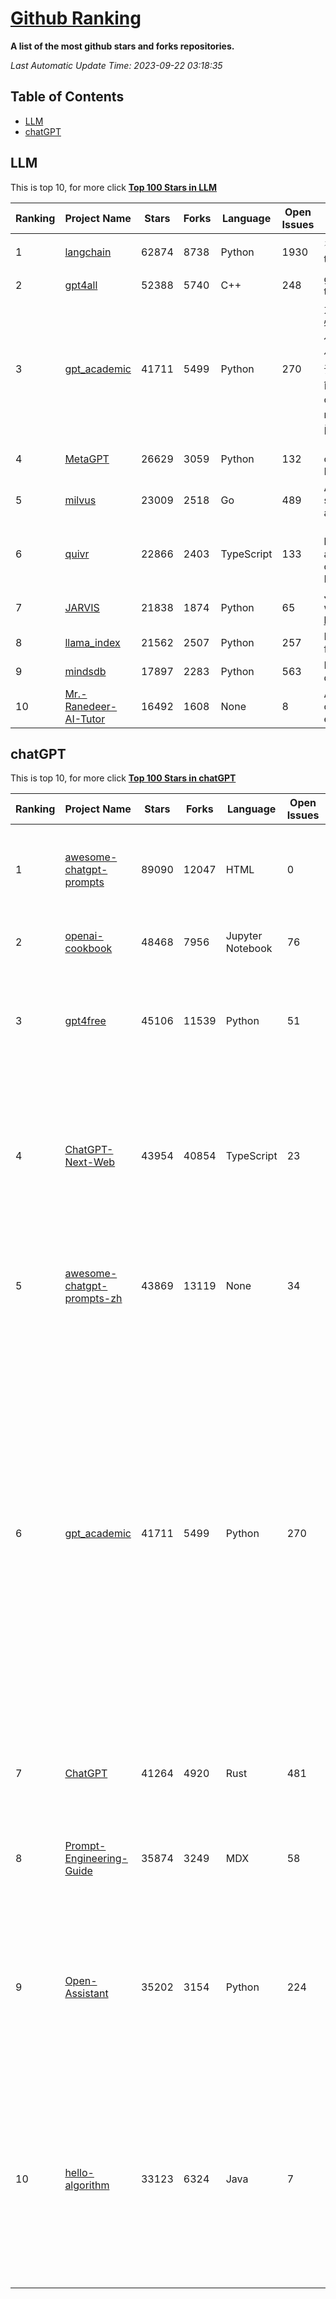 [Github Ranking](./README.md)
==========

**A list of the most github stars and forks repositories.**

*Last Automatic Update Time: 2023-09-22 03:18:35*

## Table of Contents
 * [LLM](#LLM)
 * [chatGPT](#chatGPT)

## LLM

This is top 10, for more click **[Top 100 Stars in LLM](Top100/LLM.md)**

| Ranking | Project Name | Stars | Forks | Language | Open Issues | Description | Last Commit |
| ------- | ------------ | ----- | ----- | -------- | ----------- | ----------- | ----------- |
| 1 | [langchain](https://github.com/langchain-ai/langchain) | 62874 | 8738 | Python | 1930 | ⚡ Building applications with LLMs through composability ⚡ | 2023-09-22T02:38:57Z |
| 2 | [gpt4all](https://github.com/nomic-ai/gpt4all) | 52388 | 5740 | C++ | 248 | gpt4all: open-source LLM chatbots that you can run anywhere | 2023-09-21T22:44:41Z |
| 3 | [gpt_academic](https://github.com/binary-husky/gpt_academic) | 41711 | 5499 | Python | 270 | 为ChatGPT/GLM提供实用化交互界面，特别优化论文阅读/润色/写作体验，模块化设计，支持自定义快捷按钮&函数插件，支持Python和C++等项目剖析&自译解功能，PDF/LaTex论文翻译&总结功能，支持并行问询多种LLM模型，支持chatglm2等本地模型。兼容文心一言, moss, llama2, rwkv, claude2, 通义千问, 书生, 讯飞星火等。 | 2023-09-21T01:33:20Z |
| 4 | [MetaGPT](https://github.com/geekan/MetaGPT) | 26629 | 3059 | Python | 132 | 🌟 The Multi-Agent Framework: Given one line Requirement, return PRD, Design, Tasks, Repo | 2023-09-21T22:43:08Z |
| 5 | [milvus](https://github.com/milvus-io/milvus) | 23009 | 2518 | Go | 489 | A cloud-native vector database, storage for next generation AI applications | 2023-09-22T03:11:47Z |
| 6 | [quivr](https://github.com/StanGirard/quivr) | 22866 | 2403 | TypeScript | 133 | 🧠 Your Second Brain supercharged by Generative AI 🧠 Dump all your files and chat with your personal assistant on your files & more using GPT 3.5/4, Private, Anthropic, VertexAI, LLMs... | 2023-09-21T20:24:31Z |
| 7 | [JARVIS](https://github.com/microsoft/JARVIS) | 21838 | 1874 | Python | 65 | JARVIS, a system to connect LLMs with ML community. Paper: https://arxiv.org/pdf/2303.17580.pdf | 2023-09-10T05:50:43Z |
| 8 | [llama_index](https://github.com/jerryjliu/llama_index) | 21562 | 2507 | Python | 257 | LlamaIndex (GPT Index) is a data framework for your LLM applications | 2023-09-22T03:15:06Z |
| 9 | [mindsdb](https://github.com/mindsdb/mindsdb) | 17897 | 2283 | Python | 563 | MindsDB connects AI models to databases. | 2023-09-21T22:47:17Z |
| 10 | [Mr.-Ranedeer-AI-Tutor](https://github.com/JushBJJ/Mr.-Ranedeer-AI-Tutor) | 16492 | 1608 | None | 8 | A GPT-4 AI Tutor Prompt for customizable personalized learning experiences. | 2023-08-31T05:52:22Z |


## chatGPT

This is top 10, for more click **[Top 100 Stars in chatGPT](Top100/chatGPT.md)**

| Ranking | Project Name | Stars | Forks | Language | Open Issues | Description | Last Commit |
| ------- | ------------ | ----- | ----- | -------- | ----------- | ----------- | ----------- |
| 1 | [awesome-chatgpt-prompts](https://github.com/f/awesome-chatgpt-prompts) | 89090 | 12047 | HTML | 0 | This repo includes ChatGPT prompt curation to use ChatGPT better. | 2023-09-20T05:24:32Z |
| 2 | [openai-cookbook](https://github.com/openai/openai-cookbook) | 48468 | 7956 | Jupyter Notebook | 76 | Examples and guides for using the OpenAI API | 2023-09-22T00:32:45Z |
| 3 | [gpt4free](https://github.com/xtekky/gpt4free) | 45106 | 11539 | Python | 51 | The official gpt4free repository \| various collection of powerful language models | 2023-09-21T20:22:40Z |
| 4 | [ChatGPT-Next-Web](https://github.com/Yidadaa/ChatGPT-Next-Web) | 43954 | 40854 | TypeScript | 23 | A well-designed cross-platform ChatGPT UI (Web / PWA / Linux / Win / MacOS). 一键拥有你自己的跨平台 ChatGPT 应用。 | 2023-09-20T21:33:20Z |
| 5 | [awesome-chatgpt-prompts-zh](https://github.com/PlexPt/awesome-chatgpt-prompts-zh) | 43869 | 13119 | None | 34 | ChatGPT 中文调教指南。各种场景使用指南。学习怎么让它听你的话。 | 2023-08-08T04:36:57Z |
| 6 | [gpt_academic](https://github.com/binary-husky/gpt_academic) | 41711 | 5499 | Python | 270 | 为ChatGPT/GLM提供实用化交互界面，特别优化论文阅读/润色/写作体验，模块化设计，支持自定义快捷按钮&函数插件，支持Python和C++等项目剖析&自译解功能，PDF/LaTex论文翻译&总结功能，支持并行问询多种LLM模型，支持chatglm2等本地模型。兼容文心一言, moss, llama2, rwkv, claude2, 通义千问, 书生, 讯飞星火等。 | 2023-09-21T01:33:20Z |
| 7 | [ChatGPT](https://github.com/lencx/ChatGPT) | 41264 | 4920 | Rust | 481 | 🔮 ChatGPT Desktop Application (Mac, Windows and Linux) | 2023-09-13T05:41:13Z |
| 8 | [Prompt-Engineering-Guide](https://github.com/dair-ai/Prompt-Engineering-Guide) | 35874 | 3249 | MDX | 58 | 🐙 Guides, papers, lecture, notebooks and resources for prompt engineering | 2023-09-22T00:13:58Z |
| 9 | [Open-Assistant](https://github.com/LAION-AI/Open-Assistant) | 35202 | 3154 | Python | 224 | OpenAssistant is a chat-based assistant that understands tasks, can interact with third-party systems, and retrieve information dynamically to do so. | 2023-09-19T14:41:54Z |
| 10 | [hello-algorithm](https://github.com/geekxh/hello-algorithm) | 33123 | 6324 | Java | 7 | 🌍 针对小白的算法训练 \| 包括四部分：①.大厂面经 ②.力扣图解  ③.千本开源电子书 ④.百张技术思维导图（项目花了上百小时，希望可以点 star 支持，🌹感谢~）推荐免费ChatGPT使用网站 | 2023-06-13T04:13:17Z |

